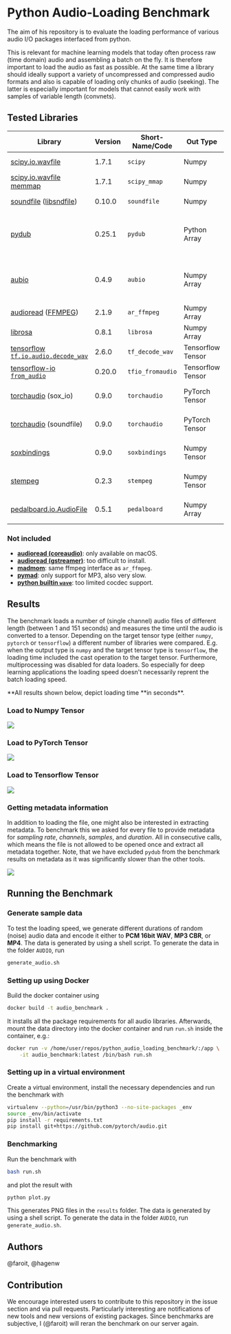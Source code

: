 # Python Audio-Loading Benchmark

The aim of his repository is to evaluate the loading performance of various audio I/O packages interfaced from python.

This is relevant for machine learning models that today often process raw (time domain) audio and assembling a batch on the fly. It is therefore important to load the audio as fast as possible. At the same time a library should ideally support a variety of uncompressed and compressed audio formats and also is capable of loading only chunks of audio (seeking). The latter is especially important for models that cannot easily work with samples of variable length (convnets).

## Tested Libraries

| Library                                                                                                                                 | Version | Short-Name/Code  | Out Type          | Supported codecs                                    | Excerpts/Seeking |
| --------------------------------------------------------------------------------------------------------------------------------------- | ------- | ---------------- | ----------------- | --------------------------------------------------- | ---------------- |
| [scipy.io.wavfile](https://docs.scipy.org/doc/scipy-0.14.0/reference/generated/scipy.io.wavfile.read.html#scipy.io.wavfile.read)        | 1.7.1   | `scipy`          | Numpy             | PCM (only 16 bit)                                   | ❌               |
| [scipy.io.wavfile memmap](https://docs.scipy.org/doc/scipy-0.14.0/reference/generated/scipy.io.wavfile.read.html#scipy.io.wavfile.read) | 1.7.1   | `scipy_mmap`     | Numpy             | PCM (only 16 bit)                                   | ✅               |
| [soundfile](https://pysoundfile.readthedocs.io/en/latest/) ([libsndfile](http://www.mega-nerd.com/libsndfile/))                         | 0.10.0  | `soundfile`      | Numpy             | PCM, Ogg, Flac                                      | ✅               |
| [pydub](https://github.com/jiaaro/pydub)                                                                                                | 0.25.1  | `pydub`          | Python Array      | PCM, MP3, OGG or other FFMPEG/libav supported codec | ❌               |
| [aubio](https://github.com/aubio/aubio)                                                                                                 | 0.4.9   | `aubio`          | Numpy Array       | PCM, MP3, OGG or other avconv supported code        | ✅               |
| [audioread](https://github.com/beetbox/audioread) ([FFMPEG](https://www.ffmpeg.org/))                                                   | 2.1.9   | `ar_ffmpeg`      | Numpy Array       | all of FFMPEG                                       | ❌               |
| [librosa](https://librosa.github.io/)                                                                                                   | 0.8.1   | `librosa`        | Numpy Array       | relies on audioread                                 | ✅               |
| [tensorflow `tf.io.audio.decode_wav`](https://www.tensorflow.org/api_docs/python/tf/contrib/ffmpeg/decode_audio)                        | 2.6.0   | `tf_decode_wav`  | Tensorflow Tensor | PCM (only 16 bit)                                   | ❌               |
| [tensorflow-io `from_audio`](https://www.tensorflow.org/io/api_docs/python/tfio/v0/IOTensor#from_audio)                                 | 0.20.0  | `tfio_fromaudio` | Tensorflow Tensor | PCM, Ogg, Flac                                      | ✅               |
| [torchaudio](https://github.com/pytorch/audio) (sox_io)                                                                                 | 0.9.0   | `torchaudio`     | PyTorch Tensor    | all codecs supported by Sox                         | ✅               |
| [torchaudio](https://github.com/pytorch/audio) (soundfile)                                                                              | 0.9.0   | `torchaudio`     | PyTorch Tensor    | all codecs supported by Soundfile                   | ✅               |
| [soxbindings](https://github.com/pseeth/soxbindings)                                                                                    | 0.9.0   | `soxbindings`    | Numpy Tensor      | all codecs supported by Soundfile                   | ✅               |
| [stempeg](https://github.com/faroit/stempeg)                                                                                            | 0.2.3   | `stempeg`        | Numpy Tensor      | all codecs supported by FFMPEG                      | ✅               |
| [pedalboard.io.AudioFile](https://github.com/spotify/pedalboard)                                                                                            | 0.5.1   | `pedalboard`        | Numpy Array      | WAV, AIFF, MP3, OGG, FLAC        | ✅               |

### Not included

- **[audioread (coreaudio)](https://github.com/beetbox/audioread/blob/master/audioread/macca.py)**: only available on macOS.
- **[audioread (gstreamer)](https://github.com/beetbox/audioread/blob/master/audioread/gst.py)**: too difficult to install.
- **[madmom](https://github.com/CPJKU/madmom)**: same ffmpeg interface as `ar_ffmpeg`.
- **[pymad](https://github.com/jaqx0r/pymad)**: only support for MP3, also very slow.
- **[python builtin `wave`](https://docs.python.org/3.7/library/wave.html)**: too limited cocdec support.

## Results

The benchmark loads a number of (single channel) audio files of different length (between 1 and 151 seconds) and measures the time until the audio is converted to a tensor. Depending on the target tensor type (either `numpy`, `pytorch` or `tensorflow`) a different number of libraries were compared. E.g. when the output type is `numpy` and the target tensor type is `tensorflow`, the loading time included the cast operation to the target tensor. Furthermore, multiprocessing was disabled for data loaders. So especially for deep learning applications the loading speed doesn't necessarily reprent the batch loading speed.

**All results shown below, depict loading time **in seconds\*\*.

### Load to Numpy Tensor

![](results/benchmark_np.png)

### Load to PyTorch Tensor

![](results/benchmark_pytorch.png)

### Load to Tensorflow Tensor

![](results/benchmark_tf.png)

### Getting metadata information

In addition to loading the file, one might also be interested in extracting
metadata. To benchmark this we asked for every file to provide metadata for
_sampling rate_, _channels_, _samples_, and _duration_. All in consecutive
calls, which means the file is not allowed to be opened once and extract all
metadata together. Note, that we have excluded `pydub` from the benchmark
results on metadata as it was significantly slower than the other tools.

![](results/benchmark_metadata.png)

## Running the Benchmark

### Generate sample data

To test the loading speed, we generate different durations of random (noise) audio data and encode it either to **PCM 16bit WAV**, **MP3 CBR**, or **MP4**.
The data is generated by using a shell script. To generate the data in the folder `AUDIO`, run

```bash
generate_audio.sh
```

### Setting up using Docker

Build the docker container using

```bash
docker build -t audio_benchmark .
```

It installs all the package requirements for all audio libraries.
Afterwards, mount the data directory into the docker container and run `run.sh` inside the
container, e.g.:

```bash
docker run -v /home/user/repos/python_audio_loading_benchmark/:/app \
    -it audio_benchmark:latest /bin/bash run.sh
```

### Setting up in a virtual environment

Create a virtual environment, install the necessary dependencies and run the
benchmark with

```bash
virtualenv --python=/usr/bin/python3 --no-site-packages _env
source _env/bin/activate
pip install -r requirements.txt
pip install git+https://github.com/pytorch/audio.git
```

### Benchmarking

Run the benchmark with

```bash
bash run.sh
```

and plot the result with

```bash
python plot.py
```

This generates PNG files in the `results` folder.
The data is generated by using a shell script. To generate the data in the folder `AUDIO`, run `generate_audio.sh`.

## Authors

@faroit, @hagenw

## Contribution

We encourage interested users to contribute to this repository in the issue section and via pull requests. Particularly interesting are notifications of new tools and new versions of existing packages. Since benchmarks are subjective, I (@faroit) will reran the benchmark on our server again.
